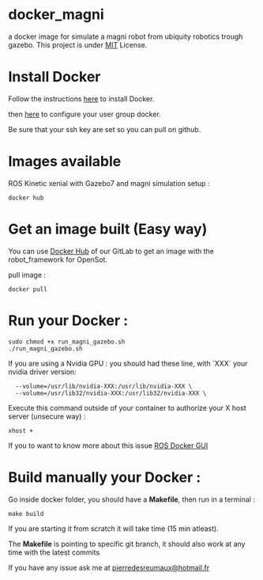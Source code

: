 # docker_magni
a docker image for simulate a magni robot from ubiquity robotics trough gazebo. This project is under [MIT](https://mit-license.org/) License.

# Install Docker

Follow the instructions [here](https://docs.docker.com/engine/installation/linux/docker-ce/ubuntu/) to install Docker.  

then [here](https://docs.docker.com/engine/installation/linux/linux-postinstall/) to configure your user group docker.  

Be sure that your ssh key are set so you can pull on github.  

# Images available

ROS Kinetic xenial with Gazebo7 and magni simulation setup :

```
docker hub
```

# Get an image built (Easy way)

You can use [Docker Hub](https://gitlab.inria.fr/locolearn/docker_talos/container_registry) of our GitLab to get an image with the robot_framework for OpenSot.  

pull image :  

```
docker pull
```

# Run your Docker :  

```
sudo chmod +x run_magni_gazebo.sh
./run_magni_gazebo.sh
```
If you are using a Nvidia GPU :
you should had these line, with ´XXX´ your nvidia driver version:

```
  --volume=/usr/lib/nvidia-XXX:/usr/lib/nvidia-XXX \
  --volume=/usr/lib32/nvidia-XXX:/usr/lib32/nvidia-XXX \
```
Execute this command outside of your container to authorize your X host server (unsecure way) :
```
xhost +
```
If you to want to know more about this issue [ROS Docker GUI](http://wiki.ros.org/docker/Tutorials/GUI)

# Build manually your Docker :  

Go inside docker folder, you should have a __Makefile__, then run in a terminal :  

```make build```  

If you are starting it from scratch it will take time (15 min atleast).

The  __Makefile__ is pointing to specific git branch, it should also work at any time with the latest commits

If you have any issue ask me at pierredesreumaux@hotmail.fr
